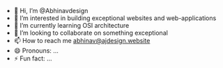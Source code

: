 - 👋 Hi, I’m @Abhinavdesign
- 👀 I’m interested in building exceptional websites and web-applications
- 🌱 I’m currently learning OSI architecture
- 💞️ I’m looking to collaborate on something exceptional
- 📫 How to reach me abhinav@ajdesign.website
- 😄 Pronouns: ...
- ⚡ Fun fact: ...

<!---
Abhinavdesign/Abhinavdesign is a ✨ special ✨ repository because its `README.md` (this file) appears on your GitHub profile.
You can click the Preview link to take a look at your changes.
--->
